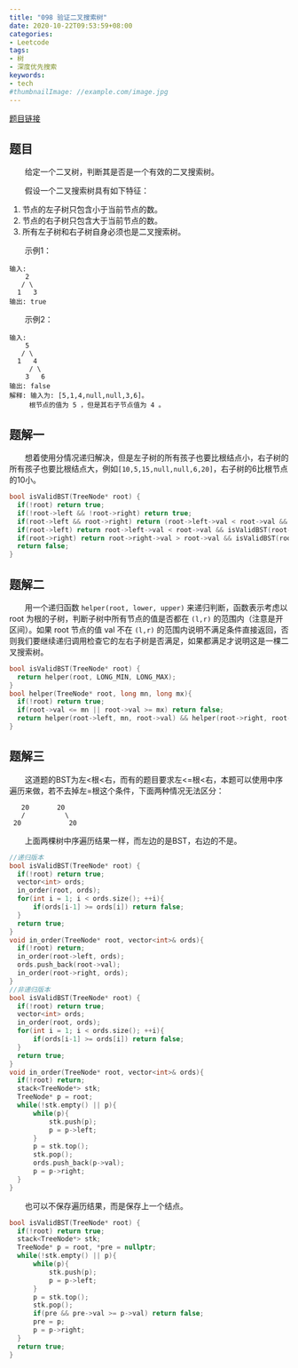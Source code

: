 ```yaml
---
title: "098 验证二叉搜索树"
date: 2020-10-22T09:53:59+08:00
categories:
- Leetcode
tags:
- 树
- 深度优先搜索
keywords:
- tech
#thumbnailImage: //example.com/image.jpg
---
```

[题目链接](https://leetcode-cn.com/problems/validate-binary-search-tree/)
<!--more-->
## 题目
　　给定一个二叉树，判断其是否是一个有效的二叉搜索树。

　　假设一个二叉搜索树具有如下特征：
1. 节点的左子树只包含小于当前节点的数。
2. 节点的右子树只包含大于当前节点的数。
3. 所有左子树和右子树自身必须也是二叉搜索树。

　　示例1：
```
输入:
    2
   / \
  1   3
输出: true
```

　　示例2：
```
输入:
    5
   / \
  1   4
     / \
    3   6
输出: false
解释: 输入为: [5,1,4,null,null,3,6]。
     根节点的值为 5 ，但是其右子节点值为 4 。
```

## 题解一
　　想着使用分情况递归解决，但是左子树的所有孩子也要比根结点小，右子树的所有孩子也要比根结点大，例如`[10,5,15,null,null,6,20]`，右子树的6比根节点的10小。
```cpp
bool isValidBST(TreeNode* root) {
  if(!root) return true;
  if(!root->left && !root->right) return true;
  if(root->left && root->right) return (root->left->val < root->val && root->right->val > root->val) && (isValidBST(root->left) && isValidBST(root->right));
  if(root->left) return root->left->val < root->val && isValidBST(root->left);
  if(root->right) return root->right->val > root->val && isValidBST(root->right);
  return false;
}
```

## 题解二
　　用一个递归函数 `helper(root, lower, upper)` 来递归判断，函数表示考虑以 root 为根的子树，判断子树中所有节点的值是否都在 `(l,r)` 的范围内（注意是开区间）。如果 root 节点的值 val 不在 `(l,r)` 的范围内说明不满足条件直接返回，否则我们要继续递归调用检查它的左右子树是否满足，如果都满足才说明这是一棵二叉搜索树。

```cpp
bool isValidBST(TreeNode* root) {
  return helper(root, LONG_MIN, LONG_MAX);
}
bool helper(TreeNode* root, long mn, long mx){
  if(!root) return true;
  if(root->val <= mn || root->val >= mx) return false;
  return helper(root->left, mn, root->val) && helper(root->right, root->val, mx);
}
```

## 题解三
　　这道题的BST为左<根<右，而有的题目要求左<=根<右，本题可以使用中序遍历来做，若不去掉左=根这个条件，下面两种情况无法区分：
```
   20       20
   /          \
 20            20
```
　　上面两棵树中序遍历结果一样，而左边的是BST，右边的不是。

```cpp
//递归版本
bool isValidBST(TreeNode* root) {
  if(!root) return true;
  vector<int> ords;
  in_order(root, ords);
  for(int i = 1; i < ords.size(); ++i){
      if(ords[i-1] >= ords[i]) return false;
  }
  return true;
}
void in_order(TreeNode* root, vector<int>& ords){
  if(!root) return;
  in_order(root->left, ords);
  ords.push_back(root->val);
  in_order(root->right, ords);
}
//非递归版本
bool isValidBST(TreeNode* root) {
  if(!root) return true;
  vector<int> ords;
  in_order(root, ords);
  for(int i = 1; i < ords.size(); ++i){
      if(ords[i-1] >= ords[i]) return false;
  }
  return true;
}
void in_order(TreeNode* root, vector<int>& ords){
  if(!root) return;
  stack<TreeNode*> stk;
  TreeNode* p = root;
  while(!stk.empty() || p){
      while(p){
          stk.push(p);
          p = p->left;
      }
      p = stk.top();
      stk.pop();
      ords.push_back(p->val);
      p = p->right;
  }
}
```

　　也可以不保存遍历结果，而是保存上一个结点。
```cpp
bool isValidBST(TreeNode* root) {
  if(!root) return true;
  stack<TreeNode*> stk;
  TreeNode* p = root, *pre = nullptr;
  while(!stk.empty() || p){
      while(p){
          stk.push(p);
          p = p->left;
      }
      p = stk.top();
      stk.pop();
      if(pre && pre->val >= p->val) return false;
      pre = p;
      p = p->right;
  }
  return true;
}
```
